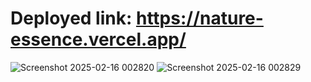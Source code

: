 # Deployed link: https://nature-essence.vercel.app/

![Screenshot 2025-02-16 002820](https://github.com/user-attachments/assets/f986250c-d456-4a0d-9bed-fd77525b9f8f)
![Screenshot 2025-02-16 002829](https://github.com/user-attachments/assets/9260c467-a8ef-4163-9ddb-48593c334a31)
